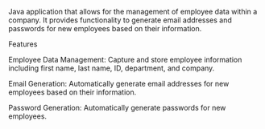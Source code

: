 
Java application that allows for the management of employee data within a company.
It provides functionality to generate email addresses and passwords for new employees based on their information.

Features

Employee Data Management: Capture and store employee information including first name, last name, ID, department,
and company.

Email Generation: Automatically generate email addresses for new employees based on their information.

Password Generation: Automatically generate passwords for new employees.

